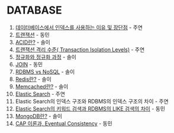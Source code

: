# DATABASE

1. [데이터베이스에서 인덱스를 사용하는 이유 및 장단점](https://polydactyl-impala-301.notion.site/0b8ec88409f745c5a7c09d633481b277?pvs=4) - 주연
2. [트랜잭션](https://www.notion.so/ehdals0405/8c0f8d871d3b4ae38a8941d75c289538) - 동민
3. [ACID란?](https://luminousol.notion.site/ACID-b113beeae7b24fa69ba9785d51ae4f95?pvs=4) - 솔이
4. [트랜잭션 격리 수준( Transaction Isolation Levels)](https://polydactyl-impala-301.notion.site/Transaction-Isolation-Levels-ee2cc4607da145a7bddac0c56ca15b7f?pvs=4) - 주연
5. [정규화와 정규화 과정](https://luminousol.notion.site/ACID-b113beeae7b24fa69ba9785d51ae4f95?pvs=4) - 솔이
6. [JOIN](https://ehdals0405.notion.site/Join-0386ab4c9f854c7ba5f66bcf3d86daab?pvs=4) - 동민
7. [RDBMS vs NoSQL](https://luminousol.notion.site/RDBMS-vs-NoSQL-e672d0c0206b46ea9dc32e2b8838865d?pvs=4) - 솔이
8. [Redis란?](https://luminousol.notion.site/Redis-4b632a040c294348b3fd9bc0e4f093d4?pvs=4) - 솔이
9. [Memcached란?](https://luminousol.notion.site/Memcached-98d6e20efbeb4564a4387e9b6a29195f?pvs=4) - 솔이
10. [Elastic Search](https://polydactyl-impala-301.notion.site/Elastic-Search-5811f3fed6cc47eb98d744522aad94c4?pvs=4) - 주연
11. Elastic Search의 인덱스 구조와 RDBMS의 인덱스 구조의 차이 - 주연
12. [Elastic Search의 키워드 검색과 RDBMS의 LIKE 검색의 차이](https://ehdals0405.notion.site/Elastic-Search-95dfb965c5984c96994f4d5e6174be40?pvs=4) - 동민
13. [MongoDB란?](https://luminousol.notion.site/MongoDB-50c41db84dd04abebad11b4e54c9065e?pvs=4) - 솔이
14. [CAP 이론과, Eventual Consistency](https://ehdals0405.notion.site/CAP-Eventual-Consistency-0b03068a84db4017bba9c3af62656bd4?pvs=4) - 동민
